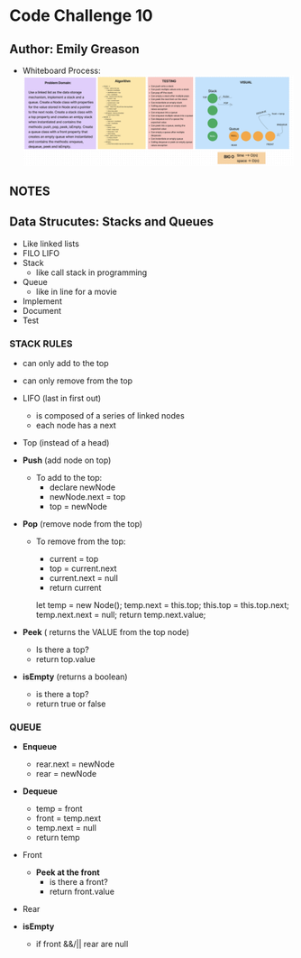 # Code Challenge 10

## Author: Emily Greason

- Whiteboard Process:
![code-challenge-10-whiteboard](Screenshot%202023-08-02%20at%208.09.34%20PM.png)

## NOTES

## Data Strucutes: Stacks and Queues

- Like linked lists
- FILO LIFO
- Stack
  - like call stack in programming
- Queue
  - like in line for a movie
- Implement
- Document
- Test

### STACK RULES

- can only add to the top
- can only remove from the top
- LIFO (last in first out)
  - is composed of a series of linked nodes
  - each node has a next
- Top (instead of a head)

- **Push** (add node on top)
  - To add to the top:
    - declare newNode
    - newNode.next = top
    - top = newNode

- **Pop** (remove node from the top)
  - To remove from the top:
    - current = top
    - top = current.next
    - current.next = null
    - return current

    let temp = new Node();
    temp.next = this.top;
    this.top = this.top.next;
    temp.next.next = null;
    return temp.next.value;

- **Peek** ( returns the VALUE from the top node)
  - Is there a top?
  - return top.value

- **isEmpty** (returns a boolean)
  - is there a top?
  - return true or false

### QUEUE

- **Enqueue**
  - rear.next = newNode
  - rear = newNode

- **Dequeue**
  - temp = front
  - front = temp.next
  - temp.next = null
  - return temp

- Front
  - **Peek at the front**
    - is there a front?
    - return front.value

- Rear

- **isEmpty**
  - if front &&/|| rear are null

